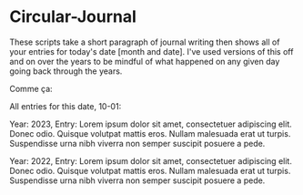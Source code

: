 # Circular-Journal

These scripts take a short paragraph of journal writing then shows all of your entries for today's date [month and date]. I've used versions of this off and on over the years to be mindful of what happened on any given day going back through the years.

Comme ça:

All entries for this date, 10-01:

Year: 2023, Entry: Lorem ipsum dolor sit amet, consectetuer adipiscing elit. Donec odio. Quisque volutpat mattis eros. Nullam malesuada erat ut turpis. Suspendisse urna nibh viverra non semper suscipit posuere a pede.

Year: 2022, Entry: Lorem ipsum dolor sit amet, consectetuer adipiscing elit. Donec odio. Quisque volutpat mattis eros. Nullam malesuada erat ut turpis. Suspendisse urna nibh viverra non semper suscipit posuere a pede.


